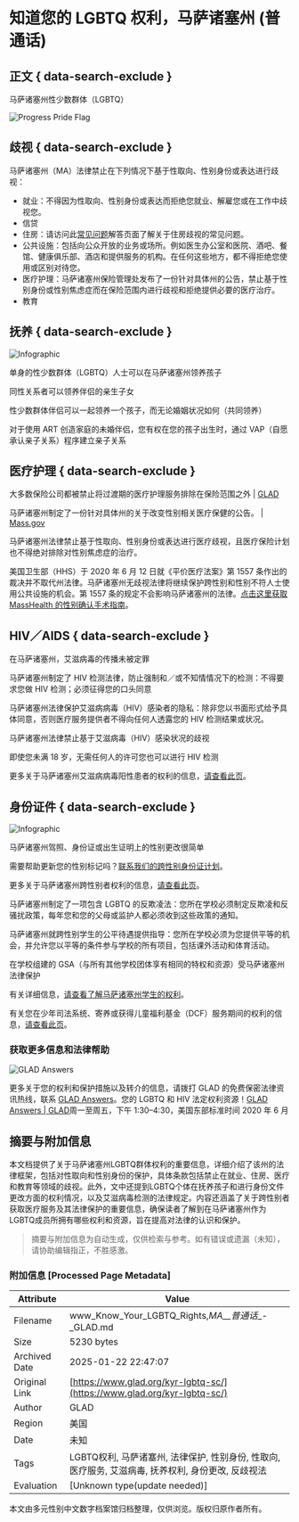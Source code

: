 # 知道您的 LGBTQ 权利，马萨诸塞州 (普通话)

## 正文 { data-search-exclude }


马萨诸塞州性少数群体（LGBTQ）

![Progress Pride Flag](https://glad-org-wpom.nyc3.cdn.digitaloceanspaces.com/wp-content/uploads/2023/05/Progress-Pride-flag-above-trees.png)

## 歧视 { data-search-exclude }

马萨诸塞州（MA）法律禁止在下列情况下基于性取向、性别身份或表达进行歧视：

- 就业：不得因为性取向、性别身份或表达而拒绝您就业、解雇您或在工作中歧视您。
- 信贷
- 住房：请访问此[常见问题](https://www.glad.org/kyr-elderly-mc/)解答页面了解关于住房歧视的常见问题。
- 公共设施：包括向公众开放的业务或场所。例如医生办公室和医院、酒吧、餐馆、健康俱乐部、酒店和提供服务的机构。在任何这些地方，都不得拒绝您使用或区别对待您。
- 医疗护理：马萨诸塞州保险管理处发布了一份针对具体州的公告，禁止基于性别身份或性别焦虑症而在保险范围内进行歧视和拒绝提供必要的医疗治疗。
- 教育

## 抚养 { data-search-exclude }

![Infographic](https://glad-org-wpom.nyc3.cdn.digitaloceanspaces.com/wp-content/uploads/2020/06/infographic-illustrations-01-261x300.png)

单身的性少数群体（LGBTQ）人士可以在马萨诸塞州领养孩子

同性关系者可以领养伴侣的亲生子女

性少数群体伴侣可以一起领养一个孩子，而无论婚姻状况如何（共同领养）

对于使用 ART 创造家庭的未婚伴侣，您有权在您的孩子出生时，通过 VAP（自愿承认亲子关系）程序建立亲子关系

## 医疗护理 { data-search-exclude }

大多数保险公司都被禁止将过渡期的医疗护理服务排除在保险范围之外 | [GLAD](https://glad-org-wpom.nyc3.cdn.digitaloceanspaces.com/wp-content/uploads/2017/01/ma-trans-health-insurance.pdf)

马萨诸塞州制定了一份针对具体州的关于改变性别相关医疗保健的公告。 | [Mass.gov](https://www.mass.gov/files/documents/2017/11/21/Bulletin%202014-03%20%28Gender%20Signed%29.pdf)

马萨诸塞州法律禁止基于性取向、性别身份或表达进行医疗歧视，且医疗保险计划也不得绝对排除对性别焦虑症的治疗。

美国卫生部（HHS）于 2020 年 6 月 12 日就《平价医疗法案》第 1557 条作出的裁决并不取代州法律。马萨诸塞州无歧视法律将继续保护跨性别和性别不符人士使用公共设施的机会。第 1557 条的规定不会影响马萨诸塞州的法律。[点击这里获取 MassHealth 的性别确认手术指南](https://www.mass.gov/files/documents/2019/08/12/mg-genderaffirmingsurgery.pdf)。

## HIV／AIDS { data-search-exclude }

在马萨诸塞州，艾滋病毒的传播未被定罪

马萨诸塞州制定了 HIV 检测法律，防止强制和／或不知情情况下的检测：不得要求您做 HIV 检测；必须征得您的口头同意

马萨诸塞州法律保护艾滋病病毒（HIV）感染者的隐私：除非您以书面形式给予具体同意，否则医疗服务提供者不得向任何人透露您的 HIV 检测结果或状况。

马萨诸塞州法律禁止基于艾滋病毒（HIV）感染状况的歧视

即使您未满 18 岁，无需任何人的许可您也可以进行 HIV 检测

更多关于马萨诸塞州艾滋病病毒阳性患者的权利的信息，[请查看此页](https://www.glad.org/kyr-hiv-mc/)。

## 身份证件 { data-search-exclude }

![Infographic](https://glad-org-wpom.nyc3.cdn.digitaloceanspaces.com/wp-content/uploads/2020/06/infographic-illustrations-05-300x223.png)

马萨诸塞州驾照、身份证或出生证明上的性别更改很简单

需要帮助更新您的性别标记吗？[联系我们的跨性别身份证计划](https://www.glad.org/id/)。

更多关于马萨诸塞州跨性别者权利的信息，[请查看此页](https://www.glad.org/kyr-trans-mc/)。

马萨诸塞州制定了一项包含 LGBTQ 的反欺凌法：您所在学校必须制定反欺凌和反骚扰政策，每年您和您的父母或监护人都必须收到这些政策的通知。

马萨诸塞州就跨性别学生的公平待遇提供指导：您所在学校必须为您提供平等的机会，并允许您以平等的条件参与学校的所有项目，包括课外活动和体育活动。

在学校组建的 GSA（与所有其他学校团体享有相同的特权和资源）受马萨诸塞州法律保护

有关详细信息，[请查看了解马萨诸塞州学生的权利](https://www.glad.org/kyr-students-mc/)。

有关您在少年司法系统、寄养或获得儿童福利基金（DCF）服务期间的权利的信息，[请查看此页](https://www.glad.org/kyr-youth-mc/)。

### 获取更多信息和法律帮助

![GLAD Answers](https://glad-org-wpom.nyc3.cdn.digitaloceanspaces.com/wp-content/uploads/2016/10/glad-answers-pop-up-image.png)

更多关于您的权利和保护措施以及转介的信息，请拨打 GLAD 的免费保密法律资讯热线，联系 [GLAD Answers](https://www.glad.org/know-your-rights/glad-answers/)。您的 LGBTQ 和 HIV 法定权利资源！[GLAD Answers | GLAD](https://www.glad.org/know-your-rights/glad-answers/)周一至周五，下午 1:30–4:30，美国东部标准时间 2020 年 6 月
<!-- tcd_original_link https://www.glad.org/kyr-lgbtq-sc/ -->


## 摘要与附加信息

<!-- tcd_abstract -->
本文档提供了关于马萨诸塞州LGBTQ群体权利的重要信息，详细介绍了该州的法律框架，包括对性取向和性别身份的保护，具体条款包括禁止在就业、住房、医疗和教育等领域的歧视。此外，文中还提到LGBTQ个体在抚养孩子和进行身份文件更改方面的权利情况，以及艾滋病毒检测的法律规定。内容还涵盖了关于跨性别者获取医疗服务及其法律保护的重要信息，确保读者了解到在马萨诸塞州作为LGBTQ成员所拥有哪些权利和资源，旨在提高对法律的认识和保护。
<!-- tcd_abstract_end -->

> 摘要与附加信息为自动生成，仅供检索与参考。如有错误或遗漏（未知），请协助编辑指正，不胜感激。

### 附加信息 [Processed Page Metadata]

| Attribute       | Value                                  |
|-----------------|----------------------------------------|
| Filename        | www_Know_Your_LGBTQ_Rights,_MA__普通话__-_GLAD.md                             |
| Size            | 5230 bytes                           |
| Archived Date   | 2025-01-22 22:47:07                             |
| Original Link   | [https://www.glad.org/kyr-lgbtq-sc/](https://www.glad.org/kyr-lgbtq-sc/)                       |
| Author          | GLAD                               |
| Region          | 美国                               |
| Date            | 未知                                 |
| Tags            | LGBTQ权利, 马萨诸塞州, 法律保护, 性别身份, 性取向, 医疗服务, 艾滋病毒, 抚养权利, 身份更改, 反歧视法                                 |
| Evaluation            | [Unknown type(update needed)]                                 |
<!-- tcd_table_end -->

本文由多元性别中文数字档案馆归档整理，仅供浏览。版权归原作者所有。
